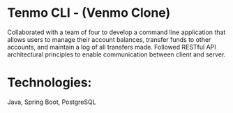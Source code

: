 # Tenmo CLI - (Venmo Clone)

Collaborated with a team of four to develop a command line application that allows users to manage their account balances, transfer funds to other accounts, and maintain a log of all transfers made.  Followed RESTful API architectural principles to enable communication between client and server.  

# Technologies: 
Java, Spring Boot, PostgreSQL
